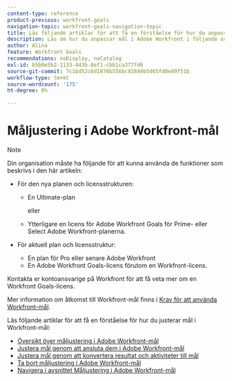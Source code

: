 ```yaml
---
content-type: reference
product-previous: workfront-goals
navigation-topic: workfront-goals-navigation-topic
title: Läs följande artiklar för att få en förståelse för hur du anpassar mål i Workfront-mål.
description: Läs om hur du anpassar mål i Adobe Workfront i följande artiklar.
author: Alina
feature: Workfront Goals
recommendations: noDisplay, noCatalog
exl-id: b5b0e5b2-1133-443b-8ef1-cbb1ca377fd6
source-git-commit: 7c1bd52c6d1878b556bc92849b5d65fd0e89f51b
workflow-type: tm+mt
source-wordcount: '175'
ht-degree: 0%

---
```


# Måljustering i Adobe Workfront-mål

>[!NOTE]
>
>Din organisation måste ha följande för att kunna använda de funktioner som beskrivs i den här artikeln:
> 
>* För den nya planen och licensstrukturen:
>    
>   * En Ultimate-plan
>        
>     eller
>        
>   * Ytterligare en licens för Adobe Workfront Goals för Prime- eller Select Adobe Workfront-planerna.
>      
>      
>* För aktuell plan och licensstruktur:
>    
>   * En plan för Pro eller senare Adobe Workfront
>   * En Adobe Workfront Goals-licens förutom en Workfront-licens.
>    
>Kontakta er kontoansvarige på Workfront för att få veta mer om en Workfront Goals-licens.
> 
>Mer information om åtkomst till Workfront-mål finns i [Krav för att använda Workfront-mål](/help/quicksilver/workfront-goals/goal-management/access-needed-for-wf-goals.md).

Läs följande artiklar för att få en förståelse för hur du justerar mål i Workfront-mål:

* [Översikt över måljustering i Adobe Workfront-mål](../../workfront-goals/goal-alignment/goal-alignment-overview.md)
* [Justera mål genom att ansluta dem i Adobe Workfront-mål](../../workfront-goals/goal-alignment/align-goals-by-connecting-them.md)
* [Justera mål genom att konvertera resultat och aktiviteter till mål](../../workfront-goals/goal-alignment/align-goals-by-converting-results-activities.md)
* [Ta bort måljustering i Adobe Workfront-mål](../../workfront-goals/goal-alignment/remove-goal-alignment.md)
* [Navigera i avsnittet Måljustering i Adobe Workfront-mål](../../workfront-goals/goal-alignment/navigate-goal-alignment-chart.md)
